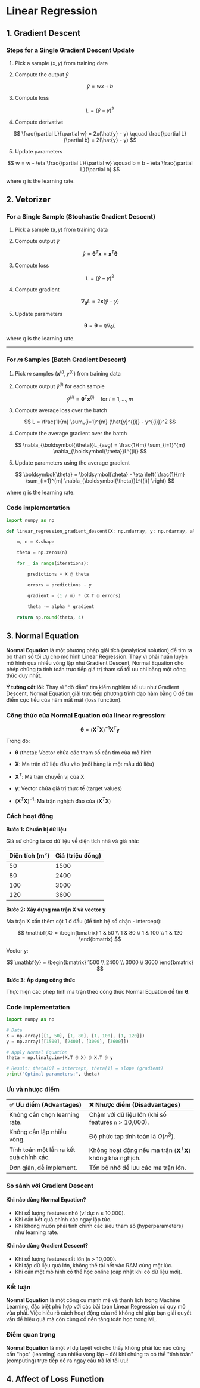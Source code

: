 # Linear Regression

## **1. Gradient Descent**

### Steps for a Single Gradient Descent Update

1.  Pick a sample $(x, y)$ from training data

2.  Compute the output $\hat{y}$

$$
\hat{y} = wx + b
$$

3.  Compute loss

$$
L = (\hat{y} - y)^2
$$

4.  Compute derivative

$$
\frac{\partial L}{\partial w} = 2x(\hat{y} - y) \qquad \frac{\partial L}{\partial b} = 2(\hat{y} - y)
$$

5.  Update parameters

$$
w = w - \eta \frac{\partial L}{\partial w} \qquad b = b - \eta \frac{\partial L}{\partial b}
$$

where $\eta$ is the learning rate.

## **2. Vetorizer**

### For a Single Sample (Stochastic Gradient Descent)

1.  Pick a sample $(\mathbf{x}, y)$ from training data

2.  Compute output $\hat{y}$

$$
\hat{y} = \boldsymbol{\theta}^T \mathbf{x} = \mathbf{x}^T \boldsymbol{\theta}
$$

3.  Compute loss

$$
L = (\hat{y} - y)^2
$$

4.  Compute gradient

$$
\nabla_{\boldsymbol{\theta}}L = 2\mathbf{x}(\hat{y} - y)
$$

5.  Update parameters

$$
\boldsymbol{\theta} = \boldsymbol{\theta} - \eta \nabla_{\boldsymbol{\theta}}L
$$

where $\eta$ is the learning rate.

---

### For *m* Samples (Batch Gradient Descent)

1.  Pick *m* samples $(\mathbf{x}^{(i)}, y^{(i)})$ from training data

2.  Compute output $\hat{y}^{(i)}$ for each sample

$$
\hat{y}^{(i)} = \boldsymbol{\theta}^T \mathbf{x}^{(i)} \quad \text{for } i=1, ..., m
$$

3.  Compute average loss over the batch

$$
L = \frac{1}{m} \sum_{i=1}^{m} (\hat{y}^{(i)} - y^{(i)})^2
$$

4.  Compute the average gradient over the batch

$$
\nabla_{\boldsymbol{\theta}}L_{avg} = \frac{1}{m} \sum_{i=1}^{m} \nabla_{\boldsymbol{\theta}}L^{(i)}
$$

5.  Update parameters using the average gradient

$$
\boldsymbol{\theta} = \boldsymbol{\theta} - \eta \left( \frac{1}{m} \sum_{i=1}^{m} \nabla_{\boldsymbol{\theta}}L^{(i)} \right)
$$
    
where $\eta$ is the learning rate.

### Code implementation

```python
import numpy as np

def linear_regression_gradient_descent(X: np.ndarray, y: np.ndarray, alpha: float, iterations: int) -> np.ndarray:

	m, n = X.shape

	theta = np.zeros(n)

    for _ in range(iterations):

        predictions = X @ theta

        errors = predictions - y

        gradient = (1 / m) * (X.T @ errors)

        theta -= alpha * gradient

	return np.round(theta, 4)
```

## **3. Normal Equation**

**Normal Equation** là một phương pháp giải tích (analytical solution) để tìm ra bộ tham số tối ưu cho mô hình Linear Regression. Thay vì phải huấn luyện mô hình qua nhiều vòng lặp như Gradient Descent, Normal Equation cho phép chúng ta tính toán trực tiếp giá trị tham số tối ưu chỉ bằng một công thức duy nhất.

**Ý tưởng cốt lõi:** Thay vì "dò dẫm" tìm kiếm nghiệm tối ưu như Gradient Descent, Normal Equation giải trực tiếp phương trình đạo hàm bằng 0 để tìm điểm cực tiểu của hàm mất mát (loss function).

### **Công thức của Normal Equation của linear regression:**


$$
\boldsymbol{\theta} = (\mathbf{X}^T \mathbf{X})^{-1} \mathbf{X}^T \mathbf{y}
$$

Trong đó:

* $\boldsymbol{\theta}$ (theta): Vector chứa các tham số cần tìm của mô hình

* $\mathbf{X}$: Ma trận dữ liệu đầu vào (mỗi hàng là một mẫu dữ liệu)

* $\mathbf{X}^T$: Ma trận chuyển vị của X

* $\mathbf{y}$: Vector chứa giá trị thực tế (target values)

* $(\mathbf{X}^T \mathbf{X})^{-1}$: Ma trận nghịch đảo của $(\mathbf{X}^T \mathbf{X})$

### **Cách hoạt động**

**Bước 1: Chuẩn bị dữ liệu**

Giả sử chúng ta có dữ liệu về diện tích nhà và giá nhà:

Diện tích (m²) | Giá (triệu đồng)
--- | ---
50 | 1500
80 | 2400
100 | 3000
120 | 3600

**Bước 2: Xây dựng ma trận X và vector y**

Ma trận X cần thêm cột 1 ở đầu (để tính hệ số chặn - intercept):

$$
\mathbf{X} = \begin{bmatrix}
1 & 50 \\
1 & 80 \\
1 & 100 \\
1 & 120
\end{bmatrix}
$$

Vector y:

$$
\mathbf{y} = \begin{bmatrix}
1500 \\
2400 \\
3000 \\
3600
\end{bmatrix}
$$


**Bước 3: Áp dụng công thức**

Thực hiện các phép tính ma trận theo công thức Normal Equation để tìm $\boldsymbol{\theta}$.


### **Code implementation**

```python
import numpy as np

# Data
X = np.array([[1, 50], [1, 80], [1, 100], [1, 120]])
y = np.array([[1500], [2400], [3000], [3600]])

# Apply Normal Equation
theta = np.linalg.inv(X.T @ X) @ X.T @ y

# Result: theta[0] = intercept, theta[1] = slope (gradient)
print("Optimal parameters:", theta) 
```

### Ưu và nhược điểm

| ✅ Ưu điểm (Advantages) | ❌ Nhược điểm (Disadvantages) |
| :---------------------------------------------- | :------------------------------------------------------------------ |
| Không cần chọn learning rate.                  | Chậm với dữ liệu lớn (khi số features `n` > 10,000).                 |
| Không cần lặp nhiều vòng.                      | Độ phức tạp tính toán là $O(n^3)$.                                  |
| Tính toán một lần ra kết quả chính xác.         | Không hoạt động nếu ma trận $(\mathbf{X}^T \mathbf{X})$ không khả nghịch. |
| Đơn giản, dễ implement.                        | Tốn bộ nhớ để lưu các ma trận lớn.                                 |


### So sánh với Gradient Descent

#### Khi nào dùng Normal Equation?
- Khi số lượng features nhỏ (ví dụ: `n` ≤ 10,000).
- Khi cần kết quả chính xác ngay lập tức.
- Khi không muốn phải tinh chỉnh các siêu tham số (hyperparameters) như learning rate.

#### Khi nào dùng Gradient Descent?
- Khi số lượng features rất lớn (`n` > 10,000).
- Khi tập dữ liệu quá lớn, không thể tải hết vào RAM cùng một lúc.
- Khi cần một mô hình có thể học online (cập nhật khi có dữ liệu mới).



### Kết luận

**Normal Equation** là một công cụ mạnh mẽ và thanh lịch trong Machine Learning, đặc biệt phù hợp với các bài toán Linear Regression có quy mô vừa phải. Việc hiểu rõ cách hoạt động của nó không chỉ giúp bạn giải quyết vấn đề hiệu quả mà còn củng cố nền tảng toán học trong ML.

### Điểm quan trọng
**Normal Equation** là một ví dụ tuyệt vời cho thấy không phải lúc nào cũng cần "học" (learning) qua nhiều vòng lặp – đôi khi chúng ta có thể "tính toán" (computing) trực tiếp để ra ngay câu trả lời tối ưu!


## **4. Affect of Loss Function**